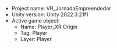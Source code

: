 <!-- UNITY CODE ASSIST INSTRUCTIONS START -->
- Project name: VR_JornadaEmpreendedor
- Unity version: Unity 2022.3.21f1
- Active game object:
  - Name: Player_XR Origin
  - Tag: Player
  - Layer: Player
<!-- UNITY CODE ASSIST INSTRUCTIONS END -->